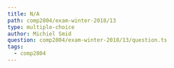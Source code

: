 ```yaml
---
title: N/A
path: comp2804/exam-winter-2018/13
type: multiple-choice
author: Michiel Smid
question: comp2804/exam-winter-2018/13/question.ts
tags:
  - comp2804
---
```

